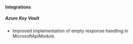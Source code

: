 
#### Integrations
##### Azure Key Vault
- Improved implementation of empty response handling in MicrosoftApiModule. 
